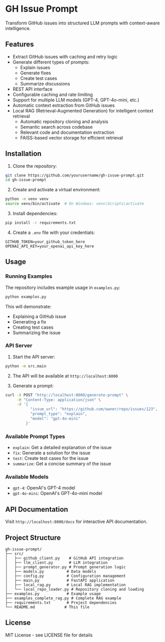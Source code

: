 # GH Issue Prompt

Transform GitHub issues into structured LLM prompts with context-aware intelligence.

## Features

- Extract GitHub issues with caching and retry logic
- Generate different types of prompts:
  - Explain issues
  - Generate fixes
  - Create test cases
  - Summarize discussions
- REST API interface
- Configurable caching and rate limiting
- Support for multiple LLM models (GPT-4, GPT-4o-mini, etc.)
- Automatic context extraction from GitHub issues
- Local RAG (Retrieval-Augmented Generation) for intelligent context retrieval
  - Automatic repository cloning and analysis
  - Semantic search across codebase
  - Relevant code and documentation extraction
  - FAISS-based vector storage for efficient retrieval

## Installation

1. Clone the repository:
```bash
git clone https://github.com/yourusername/gh-issue-prompt.git
cd gh-issue-prompt
```

2. Create and activate a virtual environment:
```bash
python -m venv venv
source venv/bin/activate  # On Windows: venv\Scripts\activate
```

3. Install dependencies:
```bash
pip install -r requirements.txt
```

4. Create a `.env` file with your credentials:
```
GITHUB_TOKEN=your_github_token_here
OPENAI_API_KEY=your_openai_api_key_here
```

## Usage

### Running Examples

The repository includes example usage in `examples.py`:

```bash
python examples.py
```

This will demonstrate:
- Explaining a GitHub issue
- Generating a fix
- Creating test cases
- Summarizing the issue

### API Server

1. Start the API server:
```bash
python -m src.main
```

2. The API will be available at `http://localhost:8000`

3. Generate a prompt:
```bash
curl -X POST "http://localhost:8000/generate-prompt" \
     -H "Content-Type: application/json" \
     -d '{
           "issue_url": "https://github.com/owner/repo/issues/123",
           "prompt_type": "explain",
           "model": "gpt-4o-mini"
         }'
```

### Available Prompt Types

- `explain`: Get a detailed explanation of the issue
- `fix`: Generate a solution for the issue
- `test`: Create test cases for the issue
- `summarize`: Get a concise summary of the issue

### Available Models

- `gpt-4`: OpenAI's GPT-4 model
- `gpt-4o-mini`: OpenAI's GPT-4o-mini model

## API Documentation

Visit `http://localhost:8000/docs` for interactive API documentation.

## Project Structure

```
gh-issue-prompt/
├── src/
│   ├── github_client.py    # GitHub API integration
│   ├── llm_client.py       # LLM integration
│   ├── prompt_generator.py # Prompt generation logic
│   ├── models.py          # Data models
│   ├── config.py          # Configuration management
│   ├── main.py            # FastAPI application
│   ├── local_rag.py       # Local RAG implementation
│   └── local_repo_loader.py # Repository cloning and loading
├── examples.py            # Example usage
├── examples_complete_rag.py # Complete RAG example
├── requirements.txt       # Project dependencies
└── README.md             # This file
```

## License

MIT License - see LICENSE file for details 